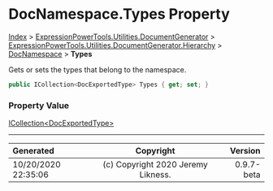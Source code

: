 ﻿# DocNamespace.Types Property

[Index](../index.md) > [ExpressionPowerTools.Utilities.DocumentGenerator](ExpressionPowerTools.Utilities.DocumentGenerator.a.md) > [ExpressionPowerTools.Utilities.DocumentGenerator.Hierarchy](ExpressionPowerTools.Utilities.DocumentGenerator.Hierarchy.n.md) > [DocNamespace](ExpressionPowerTools.Utilities.DocumentGenerator.Hierarchy.DocNamespace.cs.md) > **Types**

Gets or sets the types that belong to the namespace.

```csharp
public ICollection<DocExportedType> Types { get; set; }
```

### Property Value

 [ICollection&lt;DocExportedType>](https://docs.microsoft.com/dotnet/api/system.collections.generic.icollection-1) 


---

| Generated | Copyright | Version |
| :-- | :-: | --: |
| 10/20/2020 22:35:06 | (c) Copyright 2020 Jeremy Likness. | 0.9.7-beta |
